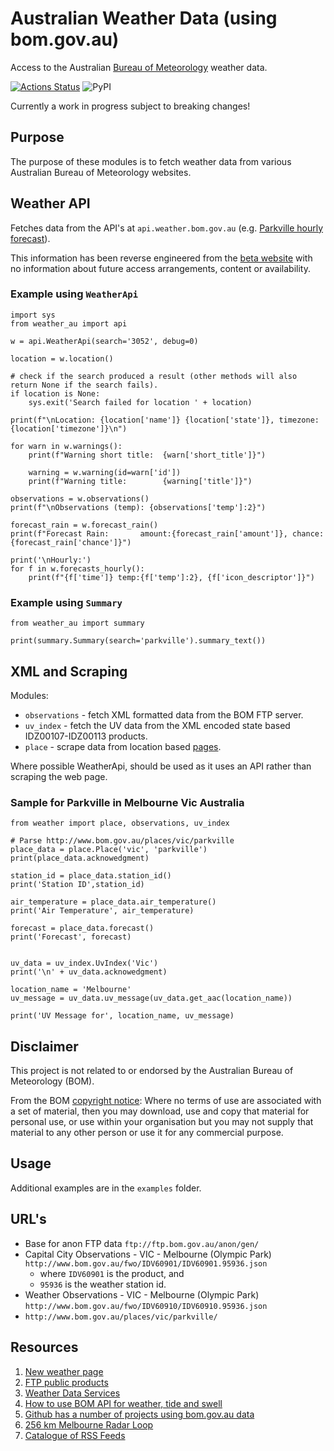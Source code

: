 # Australian Weather Data (using bom.gov.au)
Access to the Australian [Bureau of Meteorology](https://bom.gov.au/) weather data.

[![Actions Status](https://github.com/tonyallan/weather-au/workflows/build/badge.svg)](https://github.com/tonyallan/weather-au/actions)
![PyPI](https://img.shields.io/pypi/v/weather-au)

Currently a work in progress subject to breaking changes!



## Purpose

The purpose of these modules is to fetch weather data from various Australian Bureau of Meteorology websites.



## Weather API

Fetches data from the API's at `api.weather.bom.gov.au` (e.g. [Parkville hourly forecast](https://api.weather.bom.gov.au/v1/locations/r1r143/forecasts/hourly)).

This information has been reverse engineered from the [beta website](https://weather.bom.gov.au/) with no information about future access arrangements, content or availability.


### Example using `WeatherApi`
```python3
import sys
from weather_au import api

w = api.WeatherApi(search='3052', debug=0)

location = w.location()

# check if the search produced a result (other methods will also return None if the search fails).
if location is None:
    sys.exit('Search failed for location ' + location)

print(f"\nLocation: {location['name']} {location['state']}, timezone:{location['timezone']}\n")

for warn in w.warnings():
    print(f"Warning short title:  {warn['short_title']}")

    warning = w.warning(id=warn['id'])
    print(f"Warning title:        {warning['title']}")

observations = w.observations()
print(f"\nObservations (temp): {observations['temp']:2}")

forecast_rain = w.forecast_rain()
print(f"Forecast Rain:       amount:{forecast_rain['amount']}, chance:{forecast_rain['chance']}")

print('\nHourly:')
for f in w.forecasts_hourly():
    print(f"{f['time']} temp:{f['temp']:2}, {f['icon_descriptor']}")
```


### Example using `Summary`
```python3
from weather_au import summary

print(summary.Summary(search='parkville').summary_text())
```



## XML and Scraping

Modules:

- `observations` - fetch XML formatted data from the BOM FTP server.
- `uv_index` - fetch the UV data from the XML encoded state based IDZ00107-IDZ00113 products.
- `place` - scrape data from location based [pages](http://www.bom.gov.au/places/vic/parkville/).

Where possible WeatherApi, should be used as it uses an API rather than scraping the web page.


### Sample for Parkville in Melbourne Vic Australia

```python3
from weather import place, observations, uv_index

# Parse http://www.bom.gov.au/places/vic/parkville
place_data = place.Place('vic', 'parkville')
print(place_data.acknowedgment)

station_id = place_data.station_id()
print('Station ID',station_id)

air_temperature = place_data.air_temperature()
print('Air Temperature', air_temperature)

forecast = place_data.forecast()
print('Forecast', forecast)


uv_data = uv_index.UvIndex('Vic')
print('\n' + uv_data.acknowedgment)

location_name = 'Melbourne'
uv_message = uv_data.uv_message(uv_data.get_aac(location_name))

print('UV Message for', location_name, uv_message)
```



## Disclaimer

This project is not related to or endorsed by the Australian Bureau of Meteorology (BOM). 

From the BOM [copyright notice](http://reg.bom.gov.au/other/copyright.shtml): Where no terms of use are associated with a set of material, then you may download, use and copy that material for personal use, or use within your organisation but you may not supply that material to any other person or use it for any commercial purpose.



## Usage

Additional examples are in the `examples` folder.



## URL's

- Base for anon FTP data `ftp://ftp.bom.gov.au/anon/gen/`
- Capital City Observations - VIC - Melbourne (Olympic Park) `http://www.bom.gov.au/fwo/IDV60901/IDV60901.95936.json`
  - where `IDV60901` is the product, and
  - `95936` is the weather station id.
- Weather Observations - VIC - Melbourne (Olympic Park) `http://www.bom.gov.au/fwo/IDV60910/IDV60910.95936.json`
- `http://www.bom.gov.au/places/vic/parkville/`



## Resources

1. [New weather page](https://weather.bom.gov.au/)
1. [FTP public products](http://www.bom.gov.au/catalogue/anon-ftp.shtml)
1. [Weather Data Services](http://www.bom.gov.au/catalogue/data-feeds.shtml)
1. [How to use BOM API for weather, tide and swell](https://stackoverflow.com/questions/39534018/how-to-use-bom-api-for-weather-tide-and-swell)
1. [Github has a number of projects using bom.gov.au data](https://github.com/search?q=bom.gov.au)
1. [256 km Melbourne Radar Loop](http://www.bom.gov.au/products/IDR022.loop.shtml)
1. [Catalogue of RSS Feeds](http://www.bom.gov.au/rss/)

